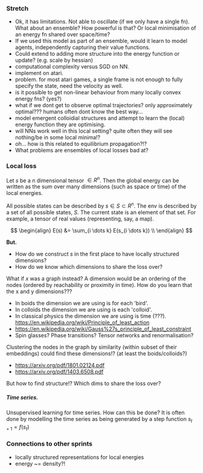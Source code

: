 ### Stretch

- Ok, it has limitations. Not able to oscillate (if we only have a single fn). What about an ensemble? How powerful is that? Or local minimisation of an energy fn shared over space/time?
- If we used this model as part of an ensemble, would it learn to model agents, independently capturing their value functions.
- Could extend to adding more structure into the energy function or update? (e.g. scale by hessian)
- computational complexity versus SGD on NN.
- implement on atari.
- problem. for most atari games, a single frame is not enough to fully specify the state, need the velocity as well.
- is it possible to get non-linear behaviour from many locally convex energy fns? (yes?)
- what if we dont get to observe optimal trajectories? only approximately optimal??? humans often dont know the best way...
- model emergent colloidial structures and attempt to learn the (local) energy function they are optimising.
- will NNs work well in this local setting? quite often they will see nothing/be in some local minima!?
- oh... how is this related to equilibrium propagation?!?
- What problems are ensembles of local losses bad at?

### Local loss

Let $s$ be a n dimensional tensor $\in R^n$. Then the global energy can be written as the sum over many dimensions (such as space or time) of the local energies.

All possible states can be described by $s\in S \subset R^n$. The env is described by a set of all possible states, $S$. The current state is an element of that set. For example, a tensor of real values (representing, say, a map).

$$
\begin{align}
E(s) &= \sum_{i \dots k} E(s_{i \dots k}) \\
\end{align}
$$


__But.__
- How do we construct $s$ in the first place to have locally structured dimensions?
- How do we know which dimensions to share the loss over?

What if $x$ was a graph instead? A dimension would be an ordering of the nodes (ordered by reachability or proximity in time).
How do you learn that the x and y dimensions???

- In boids the dimension we are using is for each 'bird'.
- In colloids the dimension we are using is each 'colloid'.
- In classical physics the dimension we are using is time (???). https://en.wikipedia.org/wiki/Principle_of_least_action
- https://en.wikipedia.org/wiki/Gauss%27s_principle_of_least_constraint
- Spin glasses? Phase transitions? Tensor networks and renormalisation?

Clustering the nodes in the graph by similarity (within subset of their embeddings) could find these dimensions!? (at least the boids/colloids?)


- https://arxiv.org/pdf/1801.02124.pdf
- https://arxiv.org/pdf/1403.6508.pdf

But how to find structure!? Which dims to share the loss over?

##### Time series.

Unsupervised learning for time series. How can this be done? It is often done by modelling the time series as being generated by a step function $s_{t+1} = f(s_t)$


### Connections to other sprints

- locally structured representations for local energies
- energy ~= density?!
